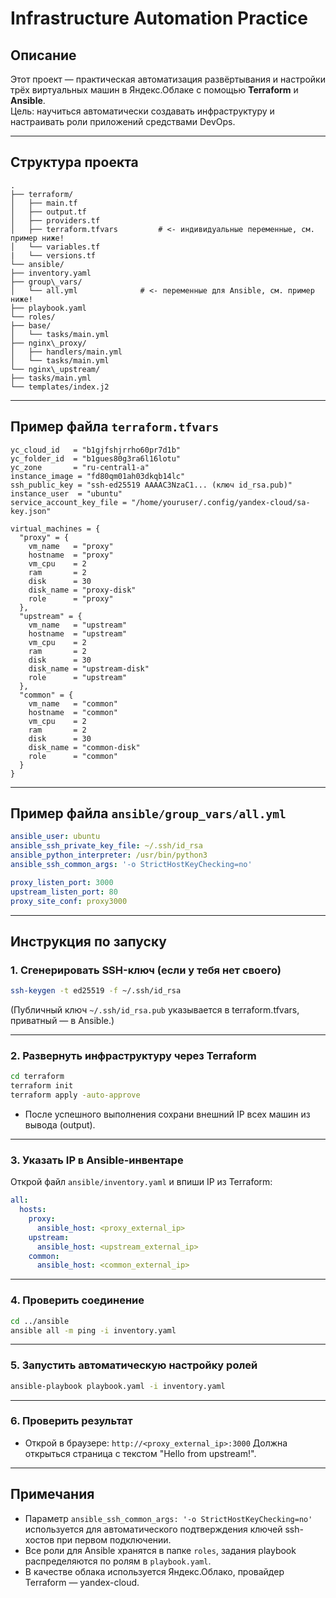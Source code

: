 # Infrastructure Automation Practice

## Описание

Этот проект — практическая автоматизация развёртывания и настройки трёх виртуальных машин в Яндекс.Облаке с помощью **Terraform** и **Ansible**.  
Цель: научиться автоматически создавать инфраструктуру и настраивать роли приложений средствами DevOps.

---

## Структура проекта

```
.
├── terraform/
│   ├── main.tf
│   ├── output.tf
│   ├── providers.tf
│   ├── terraform.tfvars         # <- индивидуальные переменные, см. пример ниже!
│   └── variables.tf
|   └── versions.tf
└── ansible/
├── inventory.yaml
├── group\_vars/
│   └── all.yml              # <- переменные для Ansible, см. пример ниже!
├── playbook.yaml
└── roles/
├── base/
│   └── tasks/main.yml
├── nginx\_proxy/
│   ├── handlers/main.yml
│   └── tasks/main.yml
└── nginx\_upstream/
├── tasks/main.yml
└── templates/index.j2

````

---

## Пример файла `terraform.tfvars`

```hcl
yc_cloud_id   = "b1gjfshjrrho60pr7d1b"
yc_folder_id  = "b1gues80g3ra6l16lotu"
yc_zone       = "ru-central1-a"
instance_image = "fd80qm01ah03dkqb14lc"
ssh_public_key = "ssh-ed25519 AAAAC3NzaC1... (ключ id_rsa.pub)"
instance_user  = "ubuntu"
service_account_key_file = "/home/youruser/.config/yandex-cloud/sa-key.json"

virtual_machines = {
  "proxy" = {
    vm_name   = "proxy"
    hostname  = "proxy"
    vm_cpu    = 2
    ram       = 2
    disk      = 30
    disk_name = "proxy-disk"
    role      = "proxy"
  },
  "upstream" = {
    vm_name   = "upstream"
    hostname  = "upstream"
    vm_cpu    = 2
    ram       = 2
    disk      = 30
    disk_name = "upstream-disk"
    role      = "upstream"
  },
  "common" = {
    vm_name   = "common"
    hostname  = "common"
    vm_cpu    = 2
    ram       = 2
    disk      = 30
    disk_name = "common-disk"
    role      = "common"
  }
}
````

---

## Пример файла `ansible/group_vars/all.yml`

```yaml
ansible_user: ubuntu
ansible_ssh_private_key_file: ~/.ssh/id_rsa
ansible_python_interpreter: /usr/bin/python3
ansible_ssh_common_args: '-o StrictHostKeyChecking=no'

proxy_listen_port: 3000
upstream_listen_port: 80
proxy_site_conf: proxy3000
```

---

## Инструкция по запуску

### 1. Сгенерировать SSH-ключ (если у тебя нет своего)

```bash
ssh-keygen -t ed25519 -f ~/.ssh/id_rsa
```

(Публичный ключ `~/.ssh/id_rsa.pub` указывается в terraform.tfvars, приватный — в Ansible.)

---

### 2. Развернуть инфраструктуру через Terraform

```bash
cd terraform
terraform init
terraform apply -auto-approve
```

* После успешного выполнения сохрани внешний IP всех машин из вывода (output).

---

### 3. Указать IP в Ansible-инвентаре

Открой файл `ansible/inventory.yaml` и впиши IP из Terraform:

```yaml
all:
  hosts:
    proxy:
      ansible_host: <proxy_external_ip>
    upstream:
      ansible_host: <upstream_external_ip>
    common:
      ansible_host: <common_external_ip>
```

---

### 4. Проверить соединение

```bash
cd ../ansible
ansible all -m ping -i inventory.yaml
```

---

### 5. Запустить автоматическую настройку ролей

```bash
ansible-playbook playbook.yaml -i inventory.yaml
```

---

### 6. Проверить результат

* Открой в браузере:
  `http://<proxy_external_ip>:3000`
  Должна открыться страница с текстом "Hello from upstream!".

---

## Примечания

* Параметр `ansible_ssh_common_args: '-o StrictHostKeyChecking=no'` используется для автоматического подтверждения ключей ssh-хостов при первом подключении.
* Все роли для Ansible хранятся в папке `roles`, задания playbook распределяются по ролям в `playbook.yaml`.
* В качестве облака используется Яндекс.Облако, провайдер Terraform — yandex-cloud.

